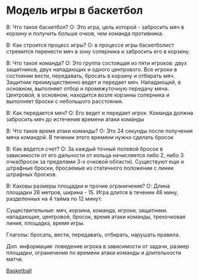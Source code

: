 # Модель игры в баскетбол

В: Что такое баскетбол?
О: Это игра, цель которой - забросить мяч в корзину и получить больше очков, чем команда противника.

В: Как строится процесс игры?
О: в процессе игры баскетболист стремится перенести мяч в зону соперника и забросить его в корзину.

В: Что такое команда?
О: Это группа состоящая из пяти игроков: двух защитников, двух нападающих и одного центрового. Все игроки в состоянии вести, передавать, бросать в корзину и отбирать мяч. Защитник преимущественно ведет и передает мяч. Нападающий, в основном, выполняет отбор и промежуточную передачу мяча. Центровой, в основном, находится возле корзины соперника и выполняет броски с небольшого расстояния.

В: Как передается мяч?
О: Его ведет и передает игрок. Команда должна забросить мяч до истечения времени атаки команды

В: Что такое время атаки команды?
О: Это 24 секунды после получения мяча командой. В течении этого времени нужно сделать бросок

В: Как ведется счет?
О: За каждый точный полевой бросок в зависимости от его дальности от кольца начисляется либо 2, либо 3 очка(бросок за пределами 3-х очковой области). Существуют еще и штрафные броски, бросаемые из статичного положении с линии штрафных бросков.

В: Каковы размеры площадки и прочие ограничения?
О: Длина площадки 28 метров, ширина - 15. Игра длится в течении 48 мину, разделенных на 4 тайма по 12 минут.

Существительные: мяч, корзина, команда, игроки, защитники. нападающие, центровой, бросок, время атаки команды, трехочковая линия, площадка, время игры.

Глаголы: бросать, вести, передавать, отбирать, нарушать правила.

Доп. информация: поведение игрока в зависимости от задачи, размер площадки, ограничения по времени атаки команды и длительности матча.

[Basketball](https://github.com/NorthArea/design-patterns/blob/master/basketball/basketball.svg)